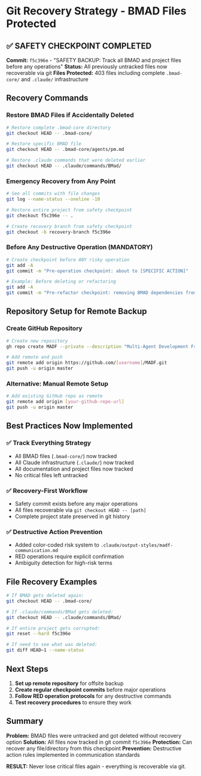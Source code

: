 # Git Recovery Strategy - BMAD Files Protected

## ✅ SAFETY CHECKPOINT COMPLETED

**Commit:** `f5c396e` - "SAFETY BACKUP: Track all BMAD and project files before any operations"
**Status:** All previously untracked files now recoverable via git
**Files Protected:** 403 files including complete `.bmad-core/` and `.claude/` infrastructure

## Recovery Commands

### Restore BMAD Files if Accidentally Deleted
```bash
# Restore complete .bmad-core directory
git checkout HEAD -- .bmad-core/

# Restore specific BMAD file
git checkout HEAD -- .bmad-core/agents/pm.md

# Restore .claude commands that were deleted earlier
git checkout HEAD -- .claude/commands/BMad/
```

### Emergency Recovery from Any Point
```bash
# See all commits with file changes
git log --name-status --oneline -10

# Restore entire project from safety checkpoint
git checkout f5c396e -- .

# Create recovery branch from safety checkpoint
git checkout -b recovery-branch f5c396e
```

### Before Any Destructive Operation (MANDATORY)
```bash
# Create checkpoint before ANY risky operation
git add -A
git commit -m "Pre-operation checkpoint: about to [SPECIFIC ACTION]"

# Example: Before deleting or refactoring
git add -A
git commit -m "Pre-refactor checkpoint: removing BMAD dependencies from Story 1.1"
```

## Repository Setup for Remote Backup

### Create GitHub Repository
```bash
# Create new repository
gh repo create MADF --private --description "Multi-Agent Development Framework"

# Add remote and push
git remote add origin https://github.com/[username]/MADF.git
git push -u origin master
```

### Alternative: Manual Remote Setup
```bash
# Add existing GitHub repo as remote
git remote add origin [your-github-repo-url]
git push -u origin master
```

## Best Practices Now Implemented

### ✅ Track Everything Strategy
- All BMAD files (`.bmad-core/`) now tracked
- All Claude infrastructure (`.claude/`) now tracked
- All documentation and project files now tracked
- No critical files left untracked

### ✅ Recovery-First Workflow
- Safety commit exists before any major operations
- All files recoverable via `git checkout HEAD -- [path]`
- Complete project state preserved in git history

### ✅ Destructive Action Prevention
- Added color-coded risk system to `.claude/output-styles/madf-communication.md`
- RED operations require explicit confirmation
- Ambiguity detection for high-risk terms

## File Recovery Examples

```bash
# If BMAD gets deleted again:
git checkout HEAD -- .bmad-core/

# If .claude/commands/BMad gets deleted:
git checkout HEAD -- .claude/commands/BMad/

# If entire project gets corrupted:
git reset --hard f5c396e

# If need to see what was deleted:
git diff HEAD~1 --name-status
```

## Next Steps

1. **Set up remote repository** for offsite backup
2. **Create regular checkpoint commits** before major operations
3. **Follow RED operation protocols** for any destructive commands
4. **Test recovery procedures** to ensure they work

## Summary

**Problem:** BMAD files were untracked and got deleted without recovery option
**Solution:** All files now tracked in git commit `f5c396e`
**Protection:** Can recover any file/directory from this checkpoint
**Prevention:** Destructive action rules implemented in communication standards

**RESULT:** Never lose critical files again - everything is recoverable via git.
